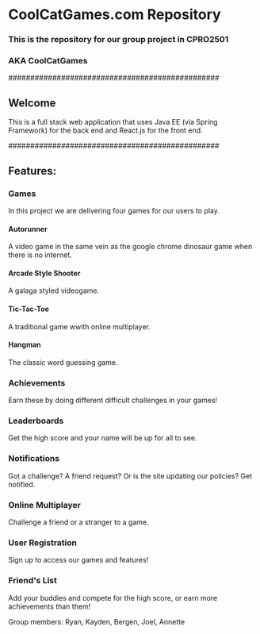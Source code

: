 #  CoolCatGames.com Repository

### This is the repository for our group project in CPRO2501
### AKA CoolCatGames

################################################

## Welcome

This is a full stack web application that uses Java EE (via Spring Framework) for the back end and React.js for the front end.

################################################

## Features:

### Games

In this project we are delivering four games for our users to play.

#### Autorunner

A video game in the same vein as the google chrome dinosaur game when there is no internet.

#### Arcade Style Shooter

A galaga styled videogame.

#### Tic-Tac-Toe

A traditional game wwith online multiplayer.

#### Hangman

The classic word guessing game.

### Achievements

Earn these by doing different difficult challenges in your games!

### Leaderboards

Get the high score and your name will be up for all to see.

### Notifications

Got a challenge? A friend request? Or is the site updating our policies? Get notified.

### Online Multiplayer

Challenge a friend or a stranger to a game.

### User Registration

Sign up to access our games and features!

### Friend's List

Add your buddies and compete for the high score, or earn more achievements than them!

Group members: Ryan, Kayden, Bergen, Joel, Annette
